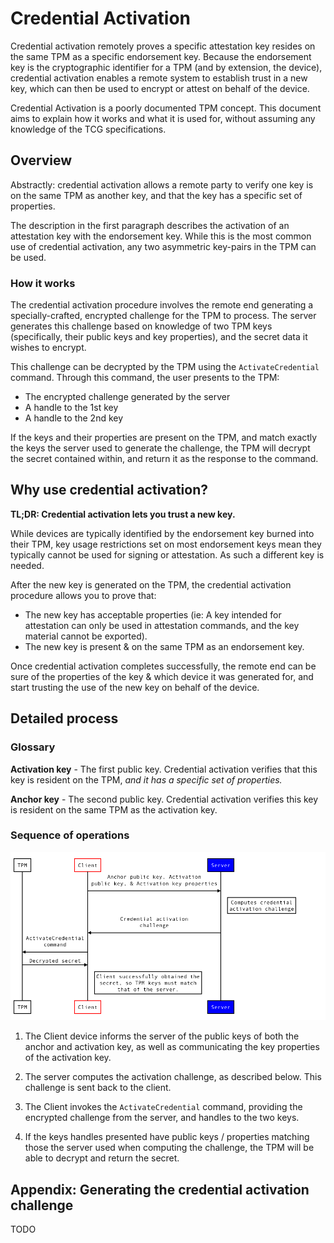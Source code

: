 # Credential Activation

Credential activation remotely proves a specific attestation key resides on
the same TPM as a specific endorsement key. Because the endorsement key is the
cryptographic identifier for a TPM (and by extension, the device), credential
activation enables a remote system to establish trust in a new key, which can
then be used to encrypt or attest on behalf of the device.

Credential Activation is a poorly documented TPM concept. This document
aims to explain how it works and what it is used for, without assuming any
knowledge of the TCG specifications.

## Overview

Abstractly: credential activation allows a remote party to verify one key is
on the same TPM as another key, and that the key has a specific set of
properties.

The description in the first paragraph describes the activation of an
attestation key with the endorsement key. While this is the most common use
of credential activation, any two asymmetric key-pairs in the TPM can be
used.

### How it works

The credential activation procedure involves the remote end generating a
specially-crafted, encrypted challenge for the TPM to process. The server
generates this challenge based on knowledge of two TPM keys (specifically,
their public keys and key properties), and the secret data it wishes to
encrypt.

This challenge can be decrypted by the TPM using the `ActivateCredential`
command. Through this command, the user presents to the TPM:

 * The encrypted challenge generated by the server
 * A handle to the 1st key
 * A handle to the 2nd key

If the keys and their properties are present on the TPM, and match exactly
the keys the server used to generate the challenge, the TPM will decrypt
the secret contained within, and return it as the response to the command.

## Why use credential activation?

**TL;DR: Credential activation lets you trust a new key.**

While devices are typically identified by the endorsement key burned into
their TPM, key usage restrictions set on most endorsement keys mean they
typically cannot be used for signing or attestation. As such a different
key is needed.

After the new key is generated on the TPM, the credential activation
procedure allows you to prove that:

 * The new key has acceptable properties (ie: A key intended for attestation
   can only be used in attestation commands, and the key material cannot be
   exported).
 * The new key is present & on the same TPM as an endorsement key.

Once credential activation completes successfully, the remote end can be
sure of the properties of the key & which device it was generated for, and
start trusting the use of the new key on behalf of the device.

## Detailed process

### Glossary

**Activation key** - The first public key. Credential activation verifies that
this key is resident on the TPM, *and it has a specific set of properties.*

**Anchor key** - The second public key. Credential activation verifies this
key is resident on the same TPM as the activation key.

### Sequence of operations

![sequence diagram](credential_activation.png)

1. The Client device informs the server of the public keys of both the anchor
   and activation key, as well as communicating the key properties of the
   activation key.

2. The server computes the activation challenge, as described below. This
   challenge is sent back to the client.

3. The Client invokes the `ActivateCredential` command, providing the encrypted
   challenge from the server, and handles to the two keys.

4. If the keys handles presented have public keys / properties matching those
   the server used when computing the challenge, the TPM will be able to
   decrypt and return the secret.

## Appendix: Generating the credential activation challenge

TODO
